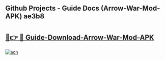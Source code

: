 ## Github Projects - Guide Docs (Arrow-War-Mod-APK) ae3b8

# <h2><a href="https://apkcomod.com?title=Arrow-War-Mod-APK">🔗👉 🔴 Guide-Download-Arrow-War-Mod-APK </a></h2>

[![acn](https://github.com/user-attachments/assets/0f9c940e-d8b0-45ae-aac7-cd30a18b3e1c)](https://apkcomod.com?title=Arrow-War-Mod-APK)
